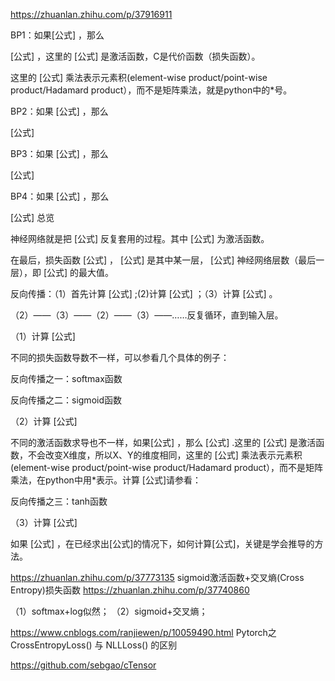 https://zhuanlan.zhihu.com/p/37916911

BP1：如果[公式] ，那么

[公式] ，这里的 [公式] 是激活函数，C是代价函数（损失函数）。

这里的 [公式] 乘法表示元素积(element-wise product/point-wise product/Hadamard product），而不是矩阵乘法，就是python中的*号。


BP2：如果 [公式] ，那么

[公式]


BP3：如果 [公式] ，那么

[公式]


BP4：如果 [公式] ，那么

[公式]
总览

神经网络就是把 [公式] 反复套用的过程。其中 [公式] 为激活函数。

在最后，损失函数 [公式] ， [公式] 是其中某一层， [公式] 神经网络层数（最后一层），即 [公式] 的最大值。

反向传播：（1）首先计算 [公式] ;(2)计算 [公式] ；（3）计算 [公式] 。

（2）——（3）——（2）——（3）——……反复循环，直到输入层。

（1）计算 [公式]

不同的损失函数导数不一样，可以参看几个具体的例子：

反向传播之一：softmax函数

反向传播之二：sigmoid函数

（2）计算 [公式]

不同的激活函数求导也不一样，如果[公式] ，那么 [公式] .这里的 [公式] 是激活函数，不会改变X维度，所以X、Y的维度相同，这里的 [公式] 乘法表示元素积(element-wise product/point-wise product/Hadamard product），而不是矩阵乘法，在python中用*表示。计算 [公式]请参看：

反向传播之三：tanh函数

（3）计算 [公式]

如果 [公式] ，在已经求出[公式]的情况下，如何计算[公式]，关键是学会推导的方法。


https://zhuanlan.zhihu.com/p/37773135 sigmoid激活函数+交叉熵(Cross Entropy)损失函数
https://zhuanlan.zhihu.com/p/37740860 


（1）softmax+log似然；
（2）sigmoid+交叉熵；

https://www.cnblogs.com/ranjiewen/p/10059490.html Pytorch之CrossEntropyLoss() 与 NLLLoss() 的区别

https://github.com/sebgao/cTensor